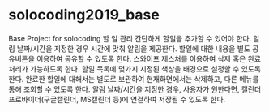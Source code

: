 # solocoding2019_base
Base Project for solocoding
할 일 관리
간단하게 할일을 추가할 수 있어야 한다.
알림 날짜/시간을 지정한 경우 시간에 맞춰 알림을 제공한다.
할일에 대한 내용을 별도 공유버튼을 이용하여 공유할 수 있도록 한다.
스와이프 제스처를 이용하여 삭제 혹은 완료처리가 가능하도록 한다.
할일 목록에 몇가지 지정된 색상을 배경으로 설정할 수 있도록 한다.
완료한 할일에 대해서는 별도로 보관하여 현재화면에서는 삭제하고, 다른 메뉴를 통해 조회할 수 있도록 한다.
알림 날짜/시간을 지정한 경우, 사용자가 원한다면, 캘린더 프로바이더(구글캘린더, MS캘린더 등)에 연결하여 저장될 수 있도록 한다.
